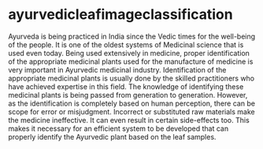 # ayurvedicleafimageclassification
<p>Ayurveda is being practiced in India since the 
Vedic times for the well-being of the people. It is one of the 
oldest systems of Medicinal science that is used even today. 
Being used extensively in medicine, proper identification of the 
appropriate medicinal plants used for the manufacture of 
medicine is very important in Ayurvedic medicinal industry. 
Identification of the appropriate medicinal plants is usually 
done by the skilled practitioners who have achieved expertise 
in this field. The knowledge of identifying these medicinal 
plants is being passed from generation to generation. 
However, as the identification is completely based on human 
perception, there can be scope for error or misjudgment.  
Incorrect or substituted raw materials make the medicine 
ineffective. It can even result in certain side-effects too. This 
makes it necessary for an efficient system to be developed that 
can properly identify the Ayurvedic plant based on the leaf 
samples. </p>
